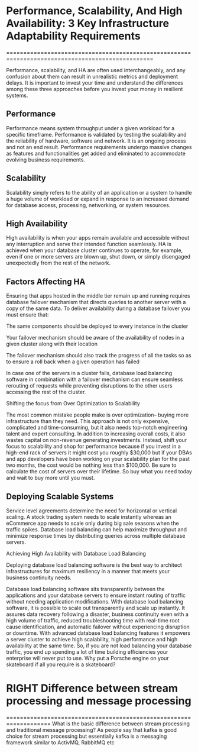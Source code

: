 # Performance, Scalability, And High Availability: 3 Key Infrastructure Adaptability Requirements
=================================================================================================

Performance, scalability, and HA are often used interchangeably, and any confusion about them can result in unrealistic metrics and deployment delays. It is important to invest your time and understand the differences among these three approaches before you invest your money in resilient systems.

## Performance

Performance means system throughput under a given workload for a specific timeframe. Performance is validated by testing the scalability and the reliability of hardware, software and network. It is an ongoing process and not an end result. Performance requirements undergo massive changes as features and functionalities get added and eliminated to accommodate evolving business requirements.

## Scalability

Scalability simply refers to the ability of an application or a system to handle a huge volume of workload or expand in response to an increased demand for database access, processing, networking, or system resources.

## High Availability

High availability is when your apps remain available and accessible without any interruption and serve their intended function seamlessly. HA is achieved when your database cluster continues to operate, for example, even if one or more servers are blown up, shut down, or simply disengaged unexpectedly from the rest of the network.   

## Factors Affecting HA

Ensuring that apps hosted in the middle tier remain up and running requires database failover mechanism that directs queries to another server with a copy of the same data.  To deliver availability during a database failover you must ensure that:

The same components should be deployed to every instance in the cluster

Your failover mechanism should be aware of the availability of nodes in a given cluster along with their location

The failover mechanism should also track the progress of all the tasks so as to ensure a roll back when a given operation has failed

In case one of the servers in a cluster fails, database load balancing software in combination with a failover mechanism can ensure seamless rerouting of requests while preventing disruptions to the other users accessing the rest of the cluster.

Shifting the focus from Over Optimization to Scalability  

The most common mistake people make is over optimization– buying more infrastructure than they need. This approach is not only expensive, complicated and time-consuming, but it also needs top-notch engineering talent and expert consulting. In addition to increasing overall costs, it also wastes capital on non-revenue generating investments. Instead, shift your focus to scalability and shop for performance because if you invest in a high-end rack of servers it might cost you roughly $30,000 but if your DBAs and app developers have been working on your scalability plan for the past two months, the cost would be nothing less than $100,000. Be sure to calculate the cost of servers over their lifetime. So buy what you need today and wait to buy more until you must.

## Deploying Scalable Systems

Service level agreements determine the need for horizontal or vertical scaling. A stock trading system needs to scale instantly whereas an eCommerce app needs to scale only during big sale seasons when the traffic spikes. Database load balancing can help maximize throughput and minimize response times by distributing queries across multiple database servers.

Achieving High Availability with Database Load Balancing

Deploying database load balancing software is the best way to architect infrastructures for maximum resiliency in a manner that meets your business continuity needs.

Database load balancing software sits transparently between the applications and your database servers to ensure instant routing of traffic without needing application modifications. With database load balancing software, it is possible to scale out transparently and scale up instantly. It assures data recovery following a disaster, business continuity even with a high volume of traffic, reduced troubleshooting time with real-time root cause identification, and automatic failover without experiencing disruption or downtime. With advanced database load balancing features it empowers a server cluster to achieve high scalability, high performance and high availability at the same time. So, if you are not load balancing your database traffic, you end up spending a lot of time building efficiencies your enterprise will never put to use. Why put a Porsche engine on your skateboard if all you require is a skateboard?


# RIGHT Difference between stream processing and message processing
===================================================================
What is the basic difference between stream processing and traditional message processing? As people say that kafka is good choice for stream processing but essentially kafka is a messaging framework similar to ActivMQ, RabbitMQ etc
